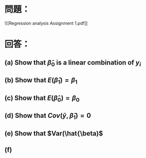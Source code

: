 # 問題：
![[Regression analysis Assignment 1.pdf]]
# 回答：
## (a) Show that $\hat{\beta}_0$ is a linear combination of $y_i$
## (b) Show that $E(\hat{\beta}_1)=\beta_1$
## (c) Show that $E(\hat{\beta}_0)=\beta_0$
## (d) Show that $Cov(\bar{y},\hat{\beta}_1)=0$
## (e) Show that $Var(\hat{\beta)$
## (f)
